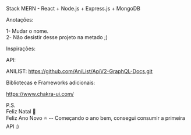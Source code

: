 Stack MERN - React + Node.js + Express.js + MongoDB

Anotações:



1- Mudar o nome.
<br>
2- Não desistir desse projeto na metado ;)

Inspirações:

API: 

ANILIST: https://github.com/AniList/ApiV2-GraphQL-Docs.git

Bibliotecas e Frameworks adicionais:

https://www.chakra-ui.com/

P.S.
<br>
Feliz Natal 🎅 
<br>
Feliz Ano Novo ⭐ -- Começando o ano bem, consegui consumir a primeira API :)
